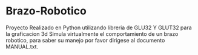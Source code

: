 # Brazo-Robotico

Proyecto Realizado en Python utilizando libreria de GLU32 Y GLUT32 para la graficacion 3d
Simula virtualmente el comportamiento de un brazo robotico, para saber su manejo por favor
dirigese al documento MANUAL.txt.
